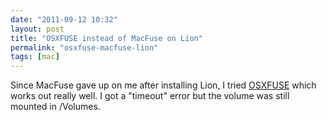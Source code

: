 ```yaml
---
date: "2011-09-12 10:32"
layout: post
title: "OSXFUSE instead of MacFuse on Lion"
permalink: "osxfuse-macfuse-lion"
tags: [mac]
---
```


Since MacFuse gave up on me after installing Lion, I tried <a href="http://osxfuse.github.com/">OSXFUSE</a> which works out really well. I got a "timeout" error but the volume was still mounted in /Volumes.
